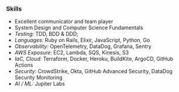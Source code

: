 ### Skills

- Excellent communicator and team player
- System Design and Computer Science Fundamentals
- _Testing:_ TDD, BDD & DDD;
- _Languages:_ Ruby on Rails, Elixir, JavaScript, Python, Go
- _Observability:_ OpenTelemetry, DataDog, Grafana, Sentry
- _AWS Exposure_: EC2, Lambda, SQS, Kinesis, S3
- _IaC, Cloud:_ Terraform, Docker, Heroku, BuildKite, ArgoCD, GitHub Actions
- _Security:_ CrowdStrike, Okta, GitHub Advanced Security, DataDog Security Monitoring
- _AI / ML:_ Jupiter Labs
